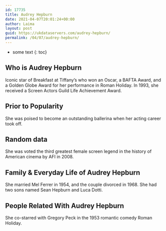 ```yaml
---
id: 17735
title: Audrey Hepburn
date: 2021-04-07T20:01:24+00:00
author: Laima
layout: post
guid: https://ukdataservers.com/audrey-hepburn/
permalink: /04/07/audrey-hepburn/
---
```


* some text
{: toc}


## Who is Audrey Hepburn
                  
                  
                  
Iconic star of Breakfast at Tiffany&#8217;s who won an Oscar, a BAFTA Award, and a Golden Globe Award for her performance in Roman Holiday. In 1993, she received a Screen Actors Guild Life Achievement Award. 
                  
              
            
              
            
                
                
                
## Prior to Popularity
                  
                  
                  
She was poised to become an outstanding ballerina when her acting career took off.
                  
              
            
              
            
                
                
                
## Random data
                  
                  
                  
She was voted the third greatest female screen legend in the history of American cinema by AFI in 2008.
                  
              
            
              
            
                
                
                
## Family & Everyday Life of Audrey Hepburn
                  
                  
                  
She married Mel Ferrer in 1954, and the couple divorced in 1968. She had two sons named Sean Hepburn and Luca Dotti. 
                  
              
            
              
            
                
                
                
## People Related With Audrey Hepburn
                  
                  
                  
She co-starred with Gregory Peck in the 1953 romantic comedy Roman Holiday.
                  
              
            
              
            
                
              
            
              
              
            
            
              
            
          
          
          